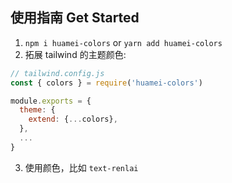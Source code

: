 ## 使用指南 Get Started

1. `npm i huamei-colors` or `yarn add huamei-colors`
2. 拓展 tailwind 的主题颜色:
```js
// tailwind.config.js
const { colors } = require('huamei-colors')

module.exports = {
  theme: {
    extend: {...colors},
  },
  ...
}
```
3. 使用颜色，比如 `text-renlai`
